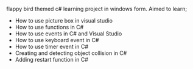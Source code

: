 flappy bird themed c# learning project in windows form.
Aimed to learn;
- How to use picture box in visual studio
- How to use functions in C#
- How to use events in C# and Visual Studio
- How to use keyboard event in C#
- How to use timer event in C#
- Creating and detecting object collision in C#
- Adding restart function in C#
